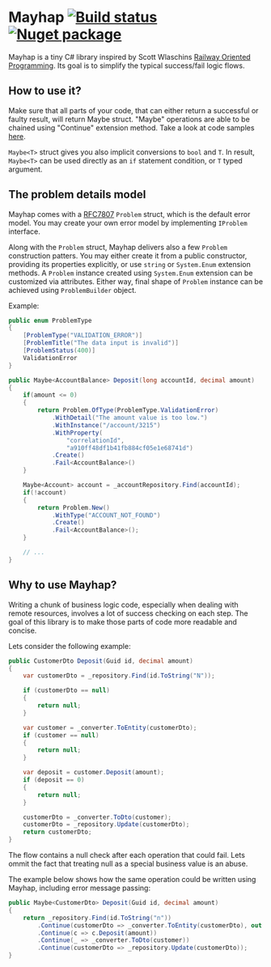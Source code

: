 # Mayhap [![Build status](https://ci.appveyor.com/api/projects/status/7dd0enuihjr8dwgj?svg=true)](https://ci.appveyor.com/project/pmartynski/mayhap) [![Nuget package](https://img.shields.io/nuget/v/mayhap.svg)](https://www.nuget.org/packages/Mayhap)

Mayhap is a tiny C# library inspired by Scott Wlaschins [Railway Oriented Programming](https://fsharpforfunandprofit.com/rop/). Its goal is to simplify the typical success/fail logic flows.

## How to use it?
Make sure that all parts of your code, that can either return a successful or faulty result, will return Maybe<TValue> struct. 
"Maybe" operations are able to be chained using "Continue" extension method.
Take a look at code samples [here](https://github.com/pmartynski/mayhap/blob/master/samples/Mayhap.Samples/RailwayOriented/CustomerService.cs).
    
`Maybe<T>` struct gives you also implicit conversions to `bool` and `T`. In result, `Maybe<T>` can be used directly as an `if` statement condition, or `T` typed argument.

## The problem details model

Mayhap comes with a [RFC7807](https://tools.ietf.org/html/rfc7807) `Problem` struct, which is the default error model. 
You may create your own error model by implementing `IProblem` interface.

Along with the `Problem` struct, Mayhap delivers also a few `Problem` construction patters. You may either create it from a public constructor, providing its properties explicitly, or use `string` or `System.Enum` extension methods.
A `Problem` instance created using `System.Enum` extension can be customized via attributes. Either way, final shape of `Problem` instance can be achieved using `ProblemBuilder` object.

Example:
```csharp
public enum ProblemType
{
    [ProblemType("VALIDATION_ERROR")]
    [ProblemTitle("The data input is invalid")]
    [ProblemStatus(400)]
    ValidationError
}

public Maybe<AccountBalance> Deposit(long accountId, decimal amount)
{
    if(amount <= 0)
    {
        return Problem.OfType(ProblemType.ValidationError)
            .WithDetail("The amount value is too low.")
            .WithInstance("/account/3215")
            .WithProperty(
                "correlationId", 
                "a910ff48df1b41fb884cf05e1e68741d")
            .Create()
            .Fail<AccountBalance>()
    }

    Maybe<Account> account = _accountRepository.Find(accountId);
    if(!account)
    {
        return Problem.New()
            .WithType("ACCOUNT_NOT_FOUND")
            .Create()
            .Fail<AccountBalance>();
    }

    // ...
}
```

## Why to use Mayhap?
Writing a chunk of business logic code, especially when dealing with remote resources, involves a lot of success checking on each step.
The goal of this library is to make those parts of code more readable and concise.

Lets consider the following example:

```csharp
public CustomerDto Deposit(Guid id, decimal amount)
{
    var customerDto = _repository.Find(id.ToString("N"));

    if (customerDto == null)
    {
        return null;
    }

    var customer = _converter.ToEntity(customerDto);
    if (customer == null)
    {
        return null;
    }

    var deposit = customer.Deposit(amount);
    if (deposit == 0)
    {
        return null;
    }

    customerDto = _converter.ToDto(customer);
    customerDto = _repository.Update(customerDto);
    return customerDto;
}
```

The flow contains a null check after each operation that could fail. Lets ommit the fact that treating null as a special business value is an abuse.

The example below shows how the same operation could be written using Mayhap, including error message passing:

```csharp
public Maybe<CustomerDto> Deposit(Guid id, decimal amount)
{
    return _repository.Find(id.ToString("n"))
        .Continue(customerDto => _converter.ToEntity(customerDto), out var customer)
        .Continue(c => c.Deposit(amount))
        .Continue(_ => _converter.ToDto(customer))
        .Continue(customerDto => _repository.Update(customerDto));
}
```